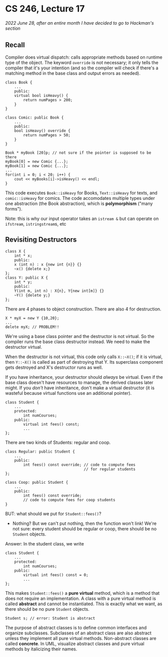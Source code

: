# CS 246, Lecture 17
###### 2022 June 28, after an entire month I have decided to go to Hackman's section

## Recall
Compiler does virtual dispatch: calls appropriate methods based on runtime type of the object.
The keyword `override` is not necessary; it only tells the compiler that it's your intention (and so the compiler will check if there's a matching method in the base class and output errors as needed).
```
class Book {
    ...
    public:
    virtual bool isHeavy() {
        return numPages > 200;
    }
}

class Comic: public Book {
    ...
    public:
    bool isHeavy() override {
        return numPages > 50;
    }
}

Book * myBook [20]p; // not sure if the pointer is supposed to be there
myBook[0] = new Comic {...};
myBook[1] = new Comic {...};
...
for(int i = 0; i < 20; i++) {
    cout << myBooks[i]->isHeavy() << endl;
}
```

This code executes `Book::isHeavy` for Books, `Text::isHeavy` for texts, and `comic::isHeavy` for comics.
The code accomodates multiple types under one abstraction (the Book abstraction), which is **polymorphism** ("many forms").

Note: this is why our input operator takes an `istream &` but can operate on `ifstream`, `istringstream`s, etc 

## Revisiting Destructors
```
class X {
    int * x;
    public: 
    x (int n) : x {new int {n}} {}
    ~x() {delete x;}
};
class Y: public X {
    int * y;
    public: 
    Y(int m, int n) : X{n}, Y{new int[m]} {}
    ~Y() {delete y;}
};
```
There are 4 phases to object construction. There are also 4 for destruction.
```
X * myX = new Y {10,20};
...
delete myX; // PROBLEM!!
```
We're using a base class pointer and the destructor is not virtual. So the compiler runs the base class destructor instead. We need to make the destructor virtual. 

When the destructor is not virtual, this code only calls `X::~X()`; if it is virtual, then `Y::~X()` is called as part of destroying that Y. Its superclass component gets destroyed and X's destructor runs as well. 

If you have inheritance, your destructor should *always* be virtual. Even if the base class doesn't have resources to manage, the derived classes later might. If you *don't* have inheritance, don't make a virtual destructor (it is wasteful because virtual functions use an additional pointer).
```
class Student {
    ...
    protected:
        int numCourses;
    public:
        virtual int fees() const;
        ...
};
```
There are two kinds of Students: regular and coop.
```
class Regular: public Student {
    ...
    public: 
        int fees() const override; // code to compute fees 
                                   // for regular students
};

class Coop: public Student {
    ...
    public: 
        int fees() const override; 
        // code to compute fees for coop students
}
```
BUT: what should we put for `Student::fees()`?
- Nothing? But we can't put nothing, then the function won't link!
We're not sure: every student should be regular or coop, there should be no `Student` objects.

Answer: In the student class, we write
```
class Student {
    ...
    protected:
        int numCourses;
    public:
        virtual int fees() const = 0;
        ...
};
```
This makes `Student::fees()` a **pure virtual** method, which is a method that does not require an implementation. A class with a pure virtual method is called **abstract** and cannot be instantiated. This is exactly what we want, as there should be no pure `Student` objects.
```
Student s; // error: Student is abstract
```
The purpose of abstract classes is to define common interfaces and organize subclasses. Subclasses of an abstract class are also abstract unless they implement all pure virtual methods. Non-abstract classes are called **concrete**. In UML, visualize abstract classes and pure virtual methods by italicizing their names.